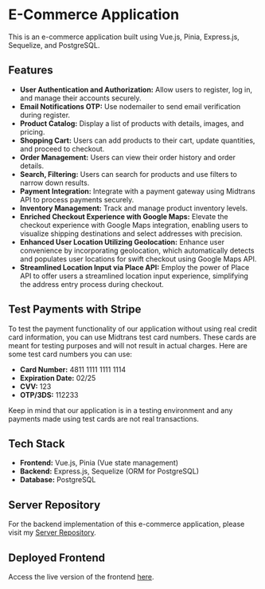# E-Commerce Application

This is an e-commerce application built using Vue.js, Pinia, Express.js, Sequelize, and PostgreSQL.

## Features

-   **User Authentication and Authorization:** Allow users to register, log in, and manage their accounts securely.
-   **Email Notifications OTP:** Use nodemailer to send email verification during register.
-   **Product Catalog:** Display a list of products with details, images, and pricing.
-   **Shopping Cart:** Users can add products to their cart, update quantities, and proceed to checkout.
-   **Order Management:** Users can view their order history and order details.
-   **Search, Filtering:** Users can search for products and use filters to narrow down results.
-   **Payment Integration:** Integrate with a payment gateway using Midtrans API to process payments securely.
-   **Inventory Management:** Track and manage product inventory levels.
-   **Enriched Checkout Experience with Google Maps:** Elevate the checkout experience with Google Maps integration, enabling users to visualize shipping destinations and select addresses with precision.
-   **Enhanced User Location Utilizing Geolocation:** Enhance user convenience by incorporating geolocation, which automatically detects and populates user locations for swift checkout using Google Maps API.
-   **Streamlined Location Input via Place API:** Employ the power of Place API to offer users a streamlined location input experience, simplifying the address entry process during checkout.

## Test Payments with Stripe

To test the payment functionality of our application without using real credit card information, you can use Midtrans test card numbers. These cards are meant for testing purposes and will not result in actual charges. Here are some test card numbers you can use:

- **Card Number:** 4811 1111 1111 1114
- **Expiration Date:** 02/25
- **CVV:** 123
- **OTP/3DS:** 112233

Keep in mind that our application is in a testing environment and any payments made using test cards are not real transactions.


## Tech Stack

-   **Frontend:** Vue.js, Pinia (Vue state management)
-   **Backend:** Express.js, Sequelize (ORM for PostgreSQL)
-   **Database:** PostgreSQL

## Server Repository

For the backend implementation of this e-commerce application, please visit my [Server Repository](https://github.com/BryMat24/ecommerce-server).

## Deployed Frontend

Access the live version of the frontend [here](https://ecommerce-de057.web.app).
